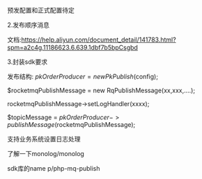 
预发配置和正式配置待定

2.发布顺序消息

文档:https://help.aliyun.com/document_detail/141783.html?spm=a2c4g.11186623.6.639.1dbf7b5bpCsgbd



3.封装sdk要求



发布结构:
$pkOrderProducer = new PkPublish($config);

$rocketmqPublishMessage = new RqPublishMessage(xx,xxx,....);

rocketmqPublishMessage->setLogHandler(xxxx);

$topicMessage = $pkOrderProducer->publishMessage($rocketmqPublishMessage);

支持业务系统设置日志处理

了解一下monolog/monolog

sdk库的name p/php-mq-publish
